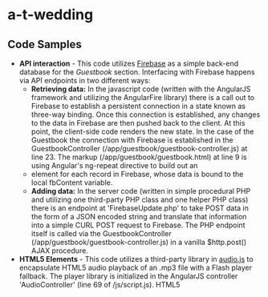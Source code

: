 # a-t-wedding
## Code Samples
* **API interaction** - This code utilizes [Firebase](www.firebase.com) as a simple back-end database for the *Guestbook* section.  Interfacing with Firebase happens via API endpoints in two different ways:
  - **Retrieving data:** In the javascript code (written with the AngularJS framework and utilizing the AngularFire library) there is a call out to Firebase to establish a persistent connection in a state known as three-way binding.  Once this connection is established, any changes to the data in Firebase are then pushed back to the client.  At this point, the client-side code renders the new state.  In the case of the Guestbook the connection with Firebase is established in the GuestbookController (/app/guestbook/guestbook-controller.js) at line 23.  The markup (/app/guestbook/guestbook.html) at line 9 is using Angular's ng-repeat directive to build out an <li> element for each record in Firebase, whose data is bound to the local fbContent variable.
  - **Adding data:** In the server code (written in simple procedural PHP and utilizing one third-party PHP class and one helper PHP class) there is an endpoint at 'FirebaseUpdate.php' to take POST data in the form of a JSON encoded string and translate that information into a simple CURL POST request to Firebase.  The PHP endpoint itself is called via the GuestbookController (/app/guestbook/guestbook-controller.js) in a vanilla $http.post() AJAX procedure.   
* **HTML5 Elements** - This code utilizes a third-party library in [audio.js](kolber.github.io/audiojs/) to encapsulate HTML5 audio playback of an .mp3 file with a Flash player fallback.  The player library is initialized in the AngularJS controller 'AudioController' (line 69 of /js/script.js).  HTML5 <audio> is a great standard on modern browsers, but for supporting older technologies such as Internet Explorer 8, the Flash player fallback is a necessary extra step to maintain graceful degradation. 
